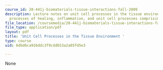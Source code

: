 ```yaml
---
course_id: 20-441j-biomaterials-tissue-interactions-fall-2009
description: Lecture notes on unit cell processes in the tissue environment, definitions,
  processes of healing, inflammation, and unit cell processes comprising healing.
file_location: /coursemedia/20-441j-biomaterials-tissue-interactions-fall-2009/6dbd6ca916ddc3f9cdd653a2a05fd5e3_MIT20_441JF09_read03_notes.pdf
file_type: application/pdf
layout: pdf
title: 'Unit Cell Processes in the Tissue Environment '
type: course
uid: 6dbd6ca916ddc3f9cdd653a2a05fd5e3

---
```

None